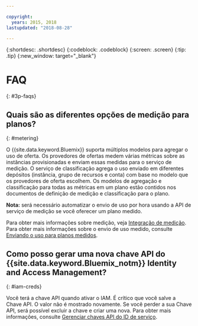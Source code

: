 ```yaml
---

copyright:
  years: 2015, 2018
lastupdated: "2018-08-28"

---
```


{:shortdesc: .shortdesc}
{:codeblock: .codeblock}
{:screen: .screen}
{:tip: .tip}
{:new_window: target="_blank"}

# FAQ
{: #3p-faqs}

## Quais são as diferentes opções de medição para planos?
{: #metering}

O {{site.data.keyword.Bluemix}} suporta múltiplos modelos para agregar o uso de oferta. Os provedores de ofertas medem várias métricas sobre as instâncias provisionadas e enviam essas medidas para o serviço de medição. O serviço de classificação agrega o uso enviado em diferentes depósitos (instância, grupo de recursos e conta) com base no modelo que os provedores de oferta escolhem. Os modelos de agregação e classificação para todas as métricas em um plano estão contidos nos documentos de definição de medição e classificação para o plano.

**Nota:** será necessário automatizar o envio de uso por hora usando a API de serviço de
medição se você oferecer um plano medido.

Para obter mais informações sobre medição, veja [Integração de medição](/docs/third-party/metering.html#meteringintera). 
Para obter mais informações sobre o envio de uso medido, consulte
[Enviando o uso para planos medidos](/docs/third-party/submitusage.html#submitusage).

## Como posso gerar uma nova chave API do {{site.data.keyword.Bluemix_notm}} Identity and Access Management?
{: #iam-creds}

Você terá a chave API quando ativar o IAM. É crítico que você salve a Chave API. O valor não é mostrado novamente. Se você perder a sua Chave API, será possível excluir a chave e criar uma nova. 
Para obter mais informações, consulte [Gerenciar chaves API do ID de
serviço](/docs/iam/serviceid_keys.html#serviceidapikeys). 


